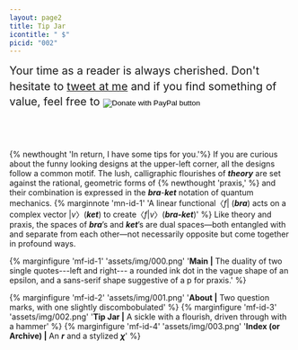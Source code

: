 ```yaml
---
layout: page2
title: Tip Jar
icontitle: " $"
picid: "002"
---
```


<p>
<form action="https://www.paypal.com/cgi-bin/webscr" method="post" target="_top"    >
<label class="label" style = "font-size:1.4em;line-height:1.4em ">Your time as a reader is always cherished. Don't hesitate to <a href="https://twitter.com/andrewyang2024">tweet at me</a> and if you find something of value, feel free to </label>
<input type="hidden" name="cmd" value="_donations" />
<input type="hidden" name="business" value="X7UGTGVM27Z3G" />
<input type="hidden" name="currency_code" value="USD" />
<input type="image" src="https://www.paypalobjects.com/en_US/i/btn/btn_donate_LG.gif" name="submit" title="PayPal - The safer, easier way to pay online!" alt="Donate with PayPal button" style= "margin-bottom:-0.5em"  />
<img alt="" border="0" src="https://www.paypal.com/en_US/i/scr/pixel.gif" width="3" height="1" />
</form>
</p>


<div style = "margin-bottom:5em">
<script type='text/javascript' src='https://ko-fi.com/widgets/widget_2.js'> </script>
<script type='text/javascript' >kofiwidget2.init('or leave a tip!', '#2b3088', 'R6R61HF4F');kofiwidget2.draw();</script>
</div>


{% newthought 'In return, I have some tips for you.'%} If you are curious about the funny looking designs at the upper-left corner, all the designs follow a common motif. The lush, calligraphic flourishes of ***theory*** are set against the rational, geometric forms of {% newthought  'praxis,' %} and their combination is expressed in the ***bra***-***ket*** notation of quantum mechanics. {% marginnote 'mn-id-1'  'A linear functional〈*f*| (***bra***)  acts on a complex vector |*v*〉(***ket***) to create〈*f*|*v*〉(***bra-ket***)'   %} Like theory and praxis, the spaces of ***bra***’s and ***ket***’s are dual spaces—both entangled with and separate from each other—not necessarily opposite but come together in profound ways.


{% marginfigure 'mf-id-1' 'assets/img/000.png' '**Main |**  The duality of two single quotes---left and right--- a rounded ink dot in the vague shape of an epsilon, and a sans-serif shape suggestive of a p for praxis.'  %} 

{% marginfigure 'mf-id-2' 'assets/img/001.png' '**About |** Two question marks, with one slightly discombobulated'  %}
{% marginfigure 'mf-id-3' 'assets/img/002.png' '**Tip Jar |** A sickle with a flourish, driven through with a hammer'  %}
{% marginfigure 'mf-id-4' 'assets/img/003.png' '**Index (or Archive) |** An ***r*** and a stylized ***χ***'  %}